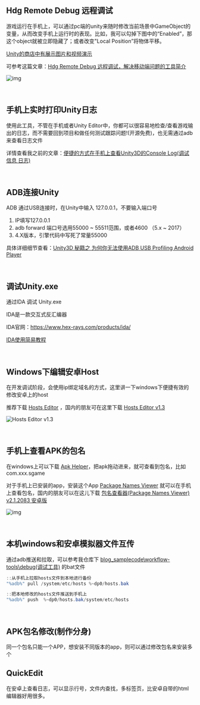 ## Hdg Remote Debug 远程调试

游戏运行在手机上，可以通过pc端的unity来随时修改当前场景中GameObject的变量，从而改变手机上运行时的表现。比如，我可以勾掉下图中的“Enabled”，那这个object就被立即隐藏了；或者改变"Local Position”将物体平移。

[Unity的商店中有展示图片和视频演示](https://www.assetstore.unity3d.com/en/#!/content/61863)

可参考这篇文章：[Hdg Remote Debug 远程调试，解决移动端问题的工具简介](https://zhuanlan.zhihu.com/p/30110756)

![img](https://pic1.zhimg.com/v2-b7735d3f380fd7dcd403a14146f9ccd8_r.jpg)

​      

## 手机上实时打印Unity日志

使用此工具，不管在手机或者Unity Editor中，你都可以很容易地检查/查看游戏输出的日志，而不需要回到项目和做任何测试跟踪问题!(开源免费)，也无需通过adb来查看日志文件

详情查看我之前的文章：[便捷的方式在手机上查看Unity3D的Console Log(调试信息 日志)](https://www.cnblogs.com/zhaoqingqing/p/5794009.html)

​      

## ADB连接Unity

ADB 通过USB连接时，在Unity中输入 127.0.0.1，不要输入端口号

1. IP填写127.0.0.1
2. adb forward 端口号选用55000 ~ 55511范围，或者4600 （5.x ~ 2017）
3. 4.X版本，引擎代码中写死了常量55000

具体详细细节查看：[Unity3D 秘籍之 为何你无法使用ADB USB Profiling Android Player](https://zhuanlan.zhihu.com/p/30247546)

​      

## 调试Unity.exe

通过IDA 调试 Unity.exe

IDA是一款交互式反汇编器

IDA官网：https://www.hex-rays.com/products/ida/

[IDA使用简易教程](https://www.xuenixiang.com/thread-99-1-1.html)

​     

## Windows下编辑安卓Host

在开发调试阶段，会使用ip绑定域名的方式，这里讲一下windows下便捷有效的修改安卓上的host

推荐下载 [Hosts Editor](https://apkpure.com/hosts-editor/com.nilhcem.hostseditor) ，国内的朋友可在这里下载 [Hosts Editor v1.3](http://www.pc6.com/az/115764.html)

![Hosts Editor v1.3](http://8.pic.pc6.com/thumb/up/2014-7/20147149256885980_600_0.jpg)

​     

## 手机上查看APK的包名

在windows上可以下载 [Apk Helper](http://xiazai.zol.com.cn/detail/45/443215.shtml)，把apk拖动进来，就可查看到包名，比如com.xxx.sgame

对于手机上已安装的app，安装这个App [Package Names Viewer](https://play.google.com/store/apps/details?id=com.csdroid.pkg&hl=en_US)  就可以在手机上查看包名，国内的朋友可以在这儿下载 [包名查看器(Package Names Viewer) v2.1.2083 安卓版](https://www.cr173.com/soft/710834.html)  

![img](https://pic.cr173.com/up/2018-3/15214214177798582.jpg)

​     

## 本机windows和安卓模拟器文件互传

通过adb推送和拉取，可以参考我仓库下 [blog_samplecode\workflow-tools\debug(调试工具)](https://github.com/zhaoqingqing/blog_samplecode) 的bat文件

```powershell
::从手机上拉取hosts文件到本地进行备份
"%adb%" pull /system/etc/hosts %~dp0/hosts.bak

::把本地修改的hosts文件推送到手机上
"%adb%" push  %~dp0/hosts.bak/system/etc/hosts
```



​      

## APK包名修改(制作分身)

同一个包名只能一个APP，想安装不同版本的app，则可以通过修改包名来安装多个

## QuickEdit

在安卓上查看日志，可以显示行号，文件内查找，多标签页，比安卓自带的html编辑器好用很多。